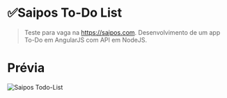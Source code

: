 # ✅Saipos To-Do List
> Teste para vaga na https://saipos.com.
> Desenvolvimento de um app To-Do em AngularJS com API em NodeJS.

# Prévia
![Saipos Todo-List](https://i.imgur.com/pGcgmhEl.jpg)

